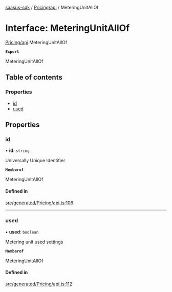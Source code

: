 [saasus-sdk](../README.md) / [Pricing/api](../modules/Pricing_api.md) / MeteringUnitAllOf

# Interface: MeteringUnitAllOf

[Pricing/api](../modules/Pricing_api.md).MeteringUnitAllOf

**`Export`**

MeteringUnitAllOf

## Table of contents

### Properties

- [id](Pricing_api.MeteringUnitAllOf.md#id)
- [used](Pricing_api.MeteringUnitAllOf.md#used)

## Properties

### id

• **id**: `string`

Universally Unique Identifier

**`Memberof`**

MeteringUnitAllOf

#### Defined in

[src/generated/Pricing/api.ts:106](https://github.com/saasus-platform/saasus-sdk-javascript/blob/2c78b0a/src/generated/Pricing/api.ts#L106)

___

### used

• **used**: `boolean`

Metering unit used settings

**`Memberof`**

MeteringUnitAllOf

#### Defined in

[src/generated/Pricing/api.ts:112](https://github.com/saasus-platform/saasus-sdk-javascript/blob/2c78b0a/src/generated/Pricing/api.ts#L112)
